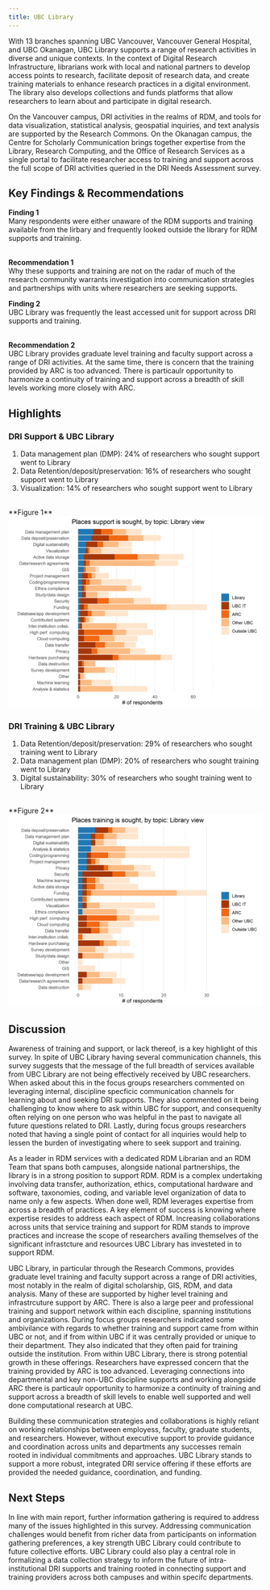 ```yaml
---
title: UBC Library
---
```


With 13 branches spanning UBC Vancouver, Vancouver General Hospital, and UBC Okanagan, UBC Library supports a range of research activities in diverse and unique contexts. In the context of Digital Research Infrastructure, librarians work with local and national partners to develop access points to research, facilitate deposit of research data, and create training materials to enhance research practices in a digital environment. The library also develops collections and funds platforms that allow researchers to learn about and participate in digital research.

On the Vancouver campus, DRI activities in the realms of RDM, and tools for data visualization, statistical analysis, geospatial inquiries, and text analysis are supported by the Research Commons. On the Okanagan campus, the Centre for Scholarly Communication brings together expertise from the Library, Research Computing, and the Office of Research Services as a single portal to facilitate researcher access to training and support across the full scope of DRI activities queried in the DRI Needs Assessment survey.

## Key Findings & Recommendations

<div class="recommendation">
 <b>Finding 1</b>
<br>
Many respondents were either unaware of the RDM supports and training available from the lirbary and frequently looked outside the library for RDM supports and training.
  
  <br>
  <br>

  <b>Recommendation 1</b> 
<br>
 Why these supports and training are not on the radar of much of the research community warrants investigation into communication strategies and partnerships with units where researchers are seeking supports.
 </div>

<div class="recommendation">
<b>Finding 2</b>
  <br>
  UBC Library was frequently the least accessed unit for support across DRI supports and training.
  
  <br>
  <br>

  <b>Recommendation 2</b>
<br>
UBC Library provides graduate level training and faculty support across a range of DRI activities. At the same time, there is concern that the training provided by ARC is too advanced. There is particaulr opportunity to harmonize a continuity of training and support across a breadth of skill levels working more closely with ARC.
  </div>
  
## Highlights

### DRI Support & UBC Library

1. Data management plan (DMP): 24% of researchers who sought support went to Library 
2. Data Retention/deposit/preservation: 16% of researchers who sought support went to Library 
3. Visualization: 14% of researchers who sought support went to Library 

<br/>
**Figure 1**

<img class="graph" alt="Places support is sought" src="graphs/Library_support_where.png">

### DRI Training & UBC Library 

1. Data Retention/deposit/preservation: 29% of researchers who sought training went to Library 
2. Data management plan (DMP): 20% of researchers who sought training went to Library 
3. Digital sustainability: 30% of researchers who sought training went to Library 

<br/>
**Figure 2**

<img class="graph" alt="Places training is sought" src="graphs/Library_training_where.png">
  
## Discussion

Awareness of training and support, or lack thereof, is a key highlight of this survey. In spite of UBC Library having several communication channels, this survey suggests that the message of the full breadth of services available from UBC Library are not being effectively received by UBC researchers. When asked about this in the focus groups researchers commented on leveraging internal, discipline specficic communication channels for learning about and seeking DRI supports. They also commented on it being challenging to know where to ask within UBC for support, and consequenlty often relying on one person who was helpful in the past to navigate all future questions related to DRI. Lastly, during focus groups researchers noted that having a single point of contact for all inquiries would help to lessen the burden of investigating where to seek support and training.

As a leader in RDM services with a dedicated RDM Librarian and an RDM Team that spans both campuses, alongside national partnerships, the library is in a strong position to support RDM. RDM is a complex undertaking involving data transfer, authorization, ethics, computational hardware and software, taxonomies, coding, and variable level organization of data to name only a few aspects. When done well, RDM leverages expertise from across a breadth of practices. A key element of success is knowing where expertise resides to address each aspect of RDM. Increasing collaborations across units that service training and support for RDM stands to improve practices and increase the scope of researchers availing themselves of the significant infrastcture and resources UBC Library has investeted in to support RDM.

UBC Library, in particular through the Research Commons, provides graduate level training and faculty support across a range of DRI activities, most notably in the realm of digital scholarship, GIS, RDM, and data analysis. Many of these are supported by higher level training and infrastrcuture support by ARC. There is also a large peer and professional training and support network within each discipline, spanning institutions and organizations. During focus groups researchers indicated some ambivilance with regards to whether training and support came from within UBC or not, and if from within UBC if it was centrally provided or unique to their department. They also indicated that they often paid for training outside the institution. From within UBC Library, there is strong potential growth in these offerings. Researchers have expressed concern that the training provided by ARC is too advanced. Leveraging connections into departmental and key non-UBC discipline supports and working alongside ARC there is particaulr opportunity to harmonize a continuity of training and support across a breadth of skill levels to enable well supported and well done computational research at UBC.

Building these communication strategies and collaborations is highly reliant on working relationships between employess, faculty, graduate students, and researchers. However, without executive support to provide guidance and coordination across units and departments any successes remain rooted in individual commitments and approaches. UBC Library stands to support a more robust, integrated DRI service offering if these efforts are provided the needed guidance, coordination, and funding.

## Next Steps

In line with main report, further information gathering is required to address many of the issues highlighted in this survey. Addressing communication challenges would benefit from richer data from participants on information gathering preferences, a key strength UBC Library could contribute to future collective efforts. UBC Library could also play a central role in formalizing a data collection strategy to inform the future of intra-institutional DRI supports and training rooted in connecting support and training providers across both campuses and within specifc departments.

